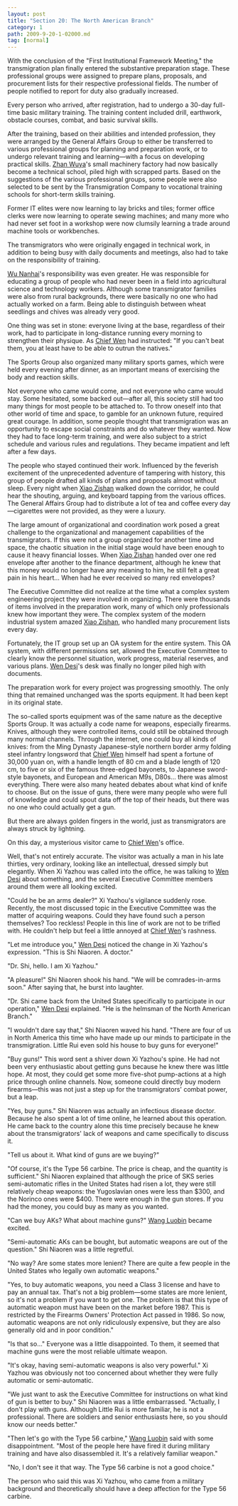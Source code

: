 ```yaml
---
layout: post
title: "Section 20: The North American Branch"
category: 1
path: 2009-9-20-1-02000.md
tag: [normal]
---
```


With the conclusion of the "First Institutional Framework Meeting," the transmigration plan finally entered the substantive preparation stage. These professional groups were assigned to prepare plans, proposals, and procurement lists for their respective professional fields. The number of people notified to report for duty also gradually increased.

Every person who arrived, after registration, had to undergo a 30-day full-time basic military training. The training content included drill, earthwork, obstacle courses, combat, and basic survival skills.

After the training, based on their abilities and intended profession, they were arranged by the General Affairs Group to either be transferred to various professional groups for planning and preparation work, or to undergo relevant training and learning—with a focus on developing practical skills. [Zhan Wuya][y004]'s small machinery factory had now basically become a technical school, piled high with scrapped parts. Based on the suggestions of the various professional groups, some people were also selected to be sent by the Transmigration Company to vocational training schools for short-term skills training.

Former IT elites were now learning to lay bricks and tiles; former office clerks were now learning to operate sewing machines; and many more who had never set foot in a workshop were now clumsily learning a trade around machine tools or workbenches.

The transmigrators who were originally engaged in technical work, in addition to being busy with daily documents and meetings, also had to take on the responsibility of training.

[Wu Nanhai][y009]'s responsibility was even greater. He was responsible for educating a group of people who had never been in a field into agricultural science and technology workers. Although some transmigrator families were also from rural backgrounds, there were basically no one who had actually worked on a farm. Being able to distinguish between wheat seedlings and chives was already very good.

One thing was set in stone: everyone living at the base, regardless of their work, had to participate in long-distance running every morning to strengthen their physique. As [Chief Wen][y002] had instructed: "If you can't beat them, you at least have to be able to outrun the natives."

The Sports Group also organized many military sports games, which were held every evening after dinner, as an important means of exercising the body and reaction skills.

Not everyone who came would come, and not everyone who came would stay. Some hesitated, some backed out—after all, this society still had too many things for most people to be attached to. To throw oneself into that other world of time and space, to gamble for an unknown future, required great courage. In addition, some people thought that transmigration was an opportunity to escape social constraints and do whatever they wanted. Now they had to face long-term training, and were also subject to a strict schedule and various rules and regulations. They became impatient and left after a few days.

The people who stayed continued their work. Influenced by the feverish excitement of the unprecedented adventure of tampering with history, this group of people drafted all kinds of plans and proposals almost without sleep. Every night when [Xiao Zishan][y001] walked down the corridor, he could hear the shouting, arguing, and keyboard tapping from the various offices. The General Affairs Group had to distribute a lot of tea and coffee every day—cigarettes were not provided, as they were a luxury.

The large amount of organizational and coordination work posed a great challenge to the organizational and management capabilities of the transmigrators. If this were not a group organized for another time and space, the chaotic situation in the initial stage would have been enough to cause it heavy financial losses. When [Xiao Zishan][y001] handed over one red envelope after another to the finance department, although he knew that this money would no longer have any meaning to him, he still felt a great pain in his heart... When had he ever received so many red envelopes?

The Executive Committee did not realize at the time what a complex system engineering project they were involved in organizing. There were thousands of items involved in the preparation work, many of which only professionals knew how important they were. The complex system of the modern industrial system amazed [Xiao Zishan][y001], who handled many procurement lists every day.

Fortunately, the IT group set up an OA system for the entire system. This OA system, with different permissions set, allowed the Executive Committee to clearly know the personnel situation, work progress, material reserves, and various plans. [Wen Desi][y002]'s desk was finally no longer piled high with documents.

The preparation work for every project was progressing smoothly. The only thing that remained unchanged was the sports equipment. It had been kept in its original state.

The so-called sports equipment was of the same nature as the deceptive Sports Group. It was actually a code name for weapons, especially firearms. Knives, although they were controlled items, could still be obtained through many normal channels. Through the internet, one could buy all kinds of knives: from the Ming Dynasty Japanese-style northern border army folding steel infantry longsword that [Chief Wen][y002] himself had spent a fortune of 30,000 yuan on, with a handle length of 80 cm and a blade length of 120 cm, to five or six of the famous three-edged bayonets, to Japanese sword-style bayonets, and European and American M9s, D80s... there was almost everything. There were also many heated debates about what kind of knife to choose. But on the issue of guns, there were many people who were full of knowledge and could spout data off the top of their heads, but there was no one who could actually get a gun.

But there are always golden fingers in the world, just as transmigrators are always struck by lightning.

On this day, a mysterious visitor came to [Chief Wen][y002]'s office.

Well, that's not entirely accurate. The visitor was actually a man in his late thirties, very ordinary, looking like an intellectual, dressed simply but elegantly. When Xi Yazhou was called into the office, he was talking to [Wen Desi][y002] about something, and the several Executive Committee members around them were all looking excited.

"Could he be an arms dealer?" Xi Yazhou's vigilance suddenly rose. Recently, the most discussed topic in the Executive Committee was the matter of acquiring weapons. Could they have found such a person themselves? Too reckless! People in this line of work are not to be trifled with. He couldn't help but feel a little annoyed at [Chief Wen][y002]'s rashness.

"Let me introduce you," [Wen Desi][y002] noticed the change in Xi Yazhou's expression. "This is Shi Niaoren. A doctor."

"Dr. Shi, hello. I am Xi Yazhou."

"A pleasure!" Shi Niaoren shook his hand. "We will be comrades-in-arms soon." After saying that, he burst into laughter.

"Dr. Shi came back from the United States specifically to participate in our operation," [Wen Desi][y002] explained. "He is the helmsman of the North American Branch."

"I wouldn't dare say that," Shi Niaoren waved his hand. "There are four of us in North America this time who have made up our minds to participate in the transmigration. Little Rui even sold his house to buy guns for everyone!"

"Buy guns!" This word sent a shiver down Xi Yazhou's spine. He had not been very enthusiastic about getting guns because he knew there was little hope. At most, they could get some more five-shot pump-actions at a high price through online channels. Now, someone could directly buy modern firearms—this was not just a step up for the transmigrators' combat power, but a leap.

"Yes, buy guns." Shi Niaoren was actually an infectious disease doctor. Because he also spent a lot of time online, he learned about this operation. He came back to the country alone this time precisely because he knew about the transmigrators' lack of weapons and came specifically to discuss it.

"Tell us about it. What kind of guns are we buying?"

"Of course, it's the Type 56 carbine. The price is cheap, and the quantity is sufficient." Shi Niaoren explained that although the price of SKS series semi-automatic rifles in the United States had risen a lot, they were still relatively cheap weapons: the Yugoslavian ones were less than $300, and the Norinco ones were $400. There were enough in the gun stores. If you had the money, you could buy as many as you wanted.

"Can we buy AKs? What about machine guns?" [Wang Luobin][y003] became excited.

"Semi-automatic AKs can be bought, but automatic weapons are out of the question." Shi Niaoren was a little regretful.

"No way? Are some states more lenient? There are quite a few people in the United States who legally own automatic weapons."

"Yes, to buy automatic weapons, you need a Class 3 license and have to pay an annual tax. That's not a big problem—some states are more lenient, so it's not a problem if you want to get one. The problem is that this type of automatic weapon must have been on the market before 1987. This is restricted by the Firearms Owners' Protection Act passed in 1986. So now, automatic weapons are not only ridiculously expensive, but they are also generally old and in poor condition."

"Is that so..." Everyone was a little disappointed. To them, it seemed that machine guns were the most reliable ultimate weapon.

"It's okay, having semi-automatic weapons is also very powerful." Xi Yazhou was obviously not too concerned about whether they were fully automatic or semi-automatic.

"We just want to ask the Executive Committee for instructions on what kind of gun is better to buy." Shi Niaoren was a little embarrassed. "Actually, I don't play with guns. Although Little Rui is more familiar, he is not a professional. There are soldiers and senior enthusiasts here, so you should know our needs better."

"Then let's go with the Type 56 carbine," [Wang Luobin][y003] said with some disappointment. "Most of the people here have fired it during military training and have also disassembled it. It's a relatively familiar weapon."

"No, I don't see it that way. The Type 56 carbine is not a good choice."

The person who said this was Xi Yazhou, who came from a military background and theoretically should have a deep affection for the Type 56 carbine.

[y001]: /characters/y001 "萧子山"
[y002]: /characters/y002 "文德嗣"
[y003]: /characters/y003 "王洛宾"
[y004]: /characters/y004 "展无涯"
[y009]: /characters/y009 "吴南海"